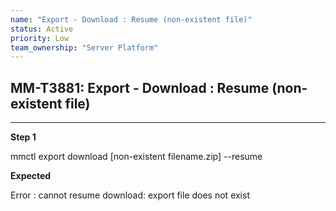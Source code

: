 ```yaml
---
name: "Export - Download : Resume (non-existent file)"
status: Active
priority: Low
team_ownership: "Server Platform"
---
```


## MM-T3881: Export - Download : Resume (non-existent file)

---

**Step 1**

mmctl export download \[non-existent filename.zip] --resume

**Expected**

Error : cannot resume download: export file does not exist

